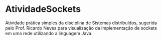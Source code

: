 # AtividadeSockets
 Atividade prática simples da disciplina de Sistemas distribuídos, sugerida pelo Prof. Ricardo Neves para visualização da implementação de sockets em uma rede utilizando a linguagem Java.
